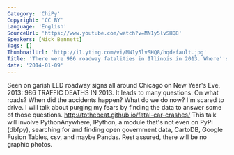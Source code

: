 ```yaml
---
Category: 'ChiPy'
Copyright: 'CC BY'
Language: 'English'
SourceUrl: 'https://www.youtube.com/watch?v=MN1y5lvSHQ8'
Speakers: [Nick Bennett]
Tags: []
ThumbnailUrl: 'http://i1.ytimg.com/vi/MN1y5lvSHQ8/hqdefault.jpg'
Title: 'There were 986 roadway fatalities in Illinois in 2013. Where''s the data?'
date: '2014-01-09'
---
```

Seen on garish LED roadway signs all around Chicago on New Year's Eve, 2013: 986 TRAFFIC DEATHS IN 2013. It leads to many questions: On what roads? When did the accidents happen? What do we do now? I'm scared to drive. I will talk about purging my fears by finding the data to answer some of those questions. http://tothebeat.github.io/fatal-car-crashes/ This talk will involve PythonAnywhere, IPython, a module that's not even on PyPi (dbfpy), searching for and finding open government data, CartoDB, Google Fusion Tables, csv, and maybe Pandas. Rest assured, there will be no graphic photos. 